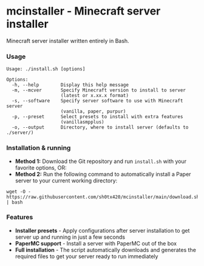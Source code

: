 # mcinstaller - Minecraft server installer
Minecraft server installer written entirely in Bash.

### Usage
```
Usage: ./install.sh [options]

Options:
  -h, --help        Display this help message
  -m, --mcver       Specify Minecraft version to install to server
                    (latest or x.xx.x format)
  -s, --software    Specify server software to use with Minecraft server
                    (vanilla, paper, purpur)
  -p, --preset      Select presets to install with extra features
                    (vanillasmpplus)
  -o, --output      Directory, where to install server (defaults to ./server/)

```

### Installation & running
- **Method 1:** Download the Git repository and run `install.sh` with your favorite options, OR:
- **Method 2:** Run the following command to automatically install a Paper server to your current working directory:
```
wget -O - https://raw.githubusercontent.com/sh0tx420/mcinstaller/main/download.sh | bash
```

### Features
- **Installer presets** - Apply configurations after server installation to get server up and running in just a few seconds
- **PaperMC support** - Install a server with PaperMC out of the box
- **Full installation** - The script automatically downloads and generates the required files to get your server ready to run immediately
